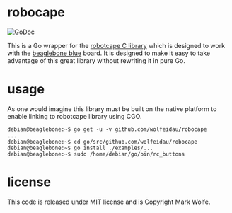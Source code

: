 # robocape

[![GoDoc](https://godoc.org/github.com/wolfeidau/robocape?status.svg)](https://godoc.org/github.com/wolfeidau/robocape)

This is a Go wrapper for the [robotcape C library](https://github.com/StrawsonDesign/Robotics_Cape_Installer) which is designed to work with the [beaglebone blue](https://beagleboard.org/blue) board. It is designed to make it easy to take advantage of this great library without rewriting it in pure Go.

# usage

As one would imagine this library must be built on the native platform to enable linking to robotcape library using CGO.

```
debian@beaglebone:~$ go get -u -v github.com/wolfeidau/robocape
...
debian@beaglebone:~$ cd go/src/github.com/wolfeidau/robocape
debian@beaglebone:~$ go install ./examples/...
debian@beaglebone:~$ sudo /home/debian/go/bin/rc_buttons
```

# license

This code is released under MIT license and is Copyright Mark Wolfe.